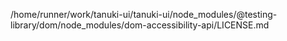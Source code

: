 /home/runner/work/tanuki-ui/tanuki-ui/node_modules/@testing-library/dom/node_modules/dom-accessibility-api/LICENSE.md